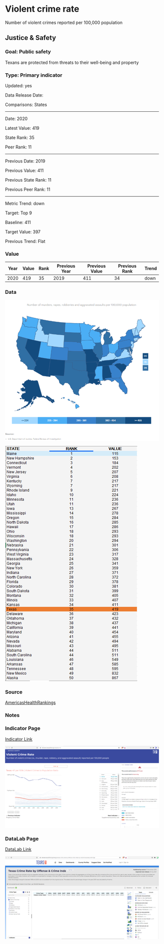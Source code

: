# Violent crime rate


Number of violent crimes reported per 100,000 population

## Justice & Safety

### Goal: Public safety

Texans are protected from threats to their well-being and property

### Type: Primary indicator

Updated: yes

Data Release Date: 

Comparisons: States


----

Date: 2020

Latest Value: 419

State Rank: 35

Peer Rank: 11


----

Previous Date:  2019

Previous Value: 411

Previous State Rank:   11

Previous Peer Rank: 11


----
Metric Trend: down

Target: Top 9

Baseline: 411

Target Value: 397

Previous Trend: Flat



### Value

|Year         |  Value      | Rank        | Previous Year| Previous Value | Previous Rank  | Trend| 
| ----------- | ----------- | ----------- | ----------- | ----------- | ----------- | -----------|
|      2020   |   419       |   35        |   2019      |    411      |     34      |   down     |

### Data

![map](./images/map_violentcrime.PNG)

![data](./images/data_violentcrime.PNG)

### Source

[AmericasHealthRankings](https://www.americashealthrankings.org/explore/annual/measure/Crime/state/ALL)

### Notes


### Indicator Page

[Indicator Link](https://indicators.texas2036.org/indicator/115)

![ind](./images/indicator_violentcrime.PNG)

### DataLab Page

[DataLab Link](https://datalab.texas2036.org/dbkqjpe/texas-crime-rate-by-offense-crime-index-by-volume?accesskey=ahmmgjf)


![datalab](./images/datalab_violentcrime.PNG)

